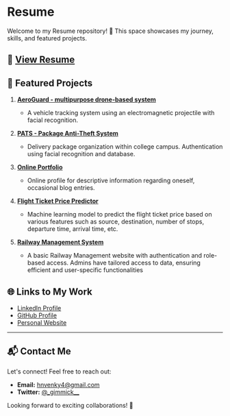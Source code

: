 # Resume

Welcome to my Resume repository! 🚀 This space showcases my journey, skills, and featured projects.

## 📄 [View Resume](Resume.pdf)


## 🌟 Featured Projects

1. **[AeroGuard - multipurpose drone-based system](https://github.com/prodigyhades/AeroGuard)**
   - A vehicle tracking system using an electromagnetic projectile with facial recognition.

2. **[PATS - Package Anti-Theft System](https://github.com/AlexJMercer/Package-Theft-Prevention-System_ECS)**
   -  Delivery package organization within college campus. Authentication using facial recognition and database.

3. **[Online Portfolio](https://prodigyhades.github.io/portfolio.github.io/)**
   -  Online profile for descriptive information regarding oneself, occasional blog entries.
     
4. **[Flight Ticket Price Predictor](https://github.com/prodigyhades/Flight_Ticket_Price_Predictor)**
   -  Machine learning model to predict the flight ticket price based on various features such as source, destination, number of stops, departure time, arrival time, etc.

5. **[Railway Management System](https://github.com/Parzevl24/railway-management-system)**
   -  A basic Railway Management website with authentication and role-based access. Admins have tailored access to data, ensuring efficient and user-specific functionalities

<!--For a complete list of projects, visit my [portfolio](link).-->

## 🌐 Links to My Work

- [LinkedIn Profile](https://www.linkedin.com/in/venkatesh-patnaik/)
- [GitHub Profile](https://github.com/prodigyhades)
- [Personal Website](https://prodigyhades.github.io/portfolio.github.io/)

---

## 📬 Contact Me

Let's connect! Feel free to reach out:

- **Email:** hnvenky4@gmail.com
- **Twitter:** [@\_gimmick\_\_](https://twitter.com/_gimmick__)

Looking forward to exciting collaborations! 🚀




